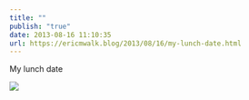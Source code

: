 ```yaml
---
title: ""
publish: "true"
date: 2013-08-16 11:10:35
url: https://ericmwalk.blog/2013/08/16/my-lunch-date.html
---
```


My lunch date

![](https://ericmwalk.blog/uploads/2022/d9184bc057.jpg)